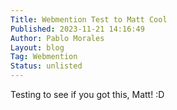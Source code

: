 ```yaml
---
Title: Webmention Test to Matt Cool
Published: 2023-11-21 14:16:49
Author: Pablo Morales
Layout: blog
Tag: Webmention
Status: unlisted
---
```

Testing to see if you got this, Matt! :D